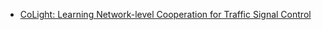 - [CoLight: Learning Network-level Cooperation for Traffic Signal Control](https://github.com/wingsweihua/colight) <!-- smart_city -->

